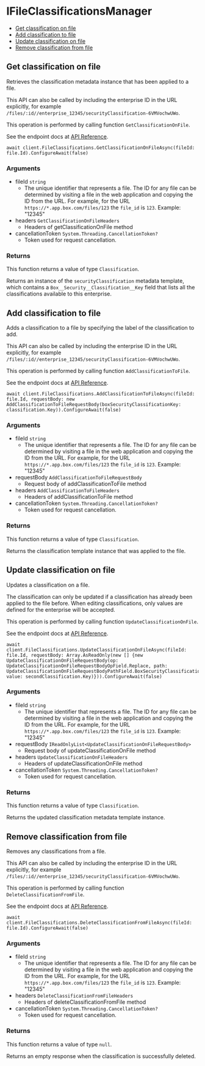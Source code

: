 # IFileClassificationsManager


- [Get classification on file](#get-classification-on-file)
- [Add classification to file](#add-classification-to-file)
- [Update classification on file](#update-classification-on-file)
- [Remove classification from file](#remove-classification-from-file)

## Get classification on file

Retrieves the classification metadata instance that
has been applied to a file.

This API can also be called by including the enterprise ID in the
URL explicitly, for example
`/files/:id//enterprise_12345/securityClassification-6VMVochwUWo`.

This operation is performed by calling function `GetClassificationOnFile`.

See the endpoint docs at
[API Reference](https://developer.box.com/reference/get-files-id-metadata-enterprise-security-classification-6-vm-vochw-u-wo/).

<!-- sample get_files_id_metadata_enterprise_securityClassification-6VMVochwUWo -->
```
await client.FileClassifications.GetClassificationOnFileAsync(fileId: file.Id).ConfigureAwait(false)
```

### Arguments

- fileId `string`
  - The unique identifier that represents a file.  The ID for any file can be determined by visiting a file in the web application and copying the ID from the URL. For example, for the URL `https://*.app.box.com/files/123` the `file_id` is `123`. Example: "12345"
- headers `GetClassificationOnFileHeaders`
  - Headers of getClassificationOnFile method
- cancellationToken `System.Threading.CancellationToken?`
  - Token used for request cancellation.


### Returns

This function returns a value of type `Classification`.

Returns an instance of the `securityClassification` metadata
template, which contains a `Box__Security__Classification__Key`
field that lists all the classifications available to this
enterprise.


## Add classification to file

Adds a classification to a file by specifying the label of the
classification to add.

This API can also be called by including the enterprise ID in the
URL explicitly, for example
`/files/:id//enterprise_12345/securityClassification-6VMVochwUWo`.

This operation is performed by calling function `AddClassificationToFile`.

See the endpoint docs at
[API Reference](https://developer.box.com/reference/post-files-id-metadata-enterprise-security-classification-6-vm-vochw-u-wo/).

<!-- sample post_files_id_metadata_enterprise_securityClassification-6VMVochwUWo -->
```
await client.FileClassifications.AddClassificationToFileAsync(fileId: file.Id, requestBody: new AddClassificationToFileRequestBody(boxSecurityClassificationKey: classification.Key)).ConfigureAwait(false)
```

### Arguments

- fileId `string`
  - The unique identifier that represents a file.  The ID for any file can be determined by visiting a file in the web application and copying the ID from the URL. For example, for the URL `https://*.app.box.com/files/123` the `file_id` is `123`. Example: "12345"
- requestBody `AddClassificationToFileRequestBody`
  - Request body of addClassificationToFile method
- headers `AddClassificationToFileHeaders`
  - Headers of addClassificationToFile method
- cancellationToken `System.Threading.CancellationToken?`
  - Token used for request cancellation.


### Returns

This function returns a value of type `Classification`.

Returns the classification template instance
that was applied to the file.


## Update classification on file

Updates a classification on a file.

The classification can only be updated if a classification has already been
applied to the file before. When editing classifications, only values are
defined for the enterprise will be accepted.

This operation is performed by calling function `UpdateClassificationOnFile`.

See the endpoint docs at
[API Reference](https://developer.box.com/reference/put-files-id-metadata-enterprise-security-classification-6-vm-vochw-u-wo/).

<!-- sample put_files_id_metadata_enterprise_securityClassification-6VMVochwUWo -->
```
await client.FileClassifications.UpdateClassificationOnFileAsync(fileId: file.Id, requestBody: Array.AsReadOnly(new [] {new UpdateClassificationOnFileRequestBody(op: UpdateClassificationOnFileRequestBodyOpField.Replace, path: UpdateClassificationOnFileRequestBodyPathField.BoxSecurityClassificationKey, value: secondClassification.Key)})).ConfigureAwait(false)
```

### Arguments

- fileId `string`
  - The unique identifier that represents a file.  The ID for any file can be determined by visiting a file in the web application and copying the ID from the URL. For example, for the URL `https://*.app.box.com/files/123` the `file_id` is `123`. Example: "12345"
- requestBody `IReadOnlyList<UpdateClassificationOnFileRequestBody>`
  - Request body of updateClassificationOnFile method
- headers `UpdateClassificationOnFileHeaders`
  - Headers of updateClassificationOnFile method
- cancellationToken `System.Threading.CancellationToken?`
  - Token used for request cancellation.


### Returns

This function returns a value of type `Classification`.

Returns the updated classification metadata template instance.


## Remove classification from file

Removes any classifications from a file.

This API can also be called by including the enterprise ID in the
URL explicitly, for example
`/files/:id//enterprise_12345/securityClassification-6VMVochwUWo`.

This operation is performed by calling function `DeleteClassificationFromFile`.

See the endpoint docs at
[API Reference](https://developer.box.com/reference/delete-files-id-metadata-enterprise-security-classification-6-vm-vochw-u-wo/).

<!-- sample delete_files_id_metadata_enterprise_securityClassification-6VMVochwUWo -->
```
await client.FileClassifications.DeleteClassificationFromFileAsync(fileId: file.Id).ConfigureAwait(false)
```

### Arguments

- fileId `string`
  - The unique identifier that represents a file.  The ID for any file can be determined by visiting a file in the web application and copying the ID from the URL. For example, for the URL `https://*.app.box.com/files/123` the `file_id` is `123`. Example: "12345"
- headers `DeleteClassificationFromFileHeaders`
  - Headers of deleteClassificationFromFile method
- cancellationToken `System.Threading.CancellationToken?`
  - Token used for request cancellation.


### Returns

This function returns a value of type `null`.

Returns an empty response when the classification is
successfully deleted.


